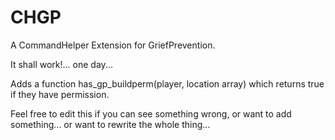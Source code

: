 CHGP
====

A CommandHelper Extension for GriefPrevention.

It shall work!... one day...


Adds a function has_gp_buildperm(player, location array) which returns true if they have permission.

Feel free to edit this if you can see something wrong, or want to add something... or want to rewrite the whole thing...
